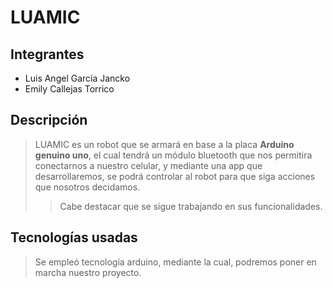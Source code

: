 # LUAMIC
## Integrantes
- Luis Angel García Jancko
- Emily Callejas Torrico

## Descripción
> LUAMIC es un robot que se armará en base a la placa **Arduino genuino uno**, el cual tendrá un módulo bluetooth que nos permitira conectarnos a nuestro celular, y mediante una app que desarrollaremos, se podrá controlar al robot para que siga acciones que nosotros decidamos.
>>Cabe destacar que se sigue trabajando en sus funcionalidades. 

## Tecnologías usadas
> Se empleó tecnología arduino, mediante la cual, podremos poner en marcha nuestro proyecto.